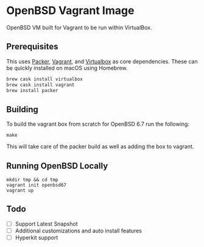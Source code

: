 # OpenBSD Vagrant Image

OpenBSD VM built for Vagrant to be run within VirtualBox.

## Prerequisites

This uses [Packer](https://packer.io), [Vagrant](https://www.vagrantup.com), and [Virtualbox](https://www.virtualbox.org)
as core dependencies. These can be quickly installed on macOS using Homebrew.

```bash
brew cask install virtualbox
brew cask install vagrant
brew install packer
```

## Building

To build the vagrant box from scratch for OpenBSD 6.7 run the following:

```
make
```

This will take care of the packer build as well as adding the box to vagrant.

## Running OpenBSD Locally

```
mkdir tmp && cd tmp
vagrant init openbsd67
vagrant up
```

## Todo

- [ ] Support Latest Snapshot
- [ ] Additional customizations and auto install features
- [ ] Hyperkit support

